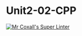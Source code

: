 # Unit2-02-CPP
[![Mr Coxall's Super Linter](https://github.com/ICS3U-C-Programming-JackT/Unit2-02-CPP/workflows/Mr%20Coxall's%20Super%20Linter/badge.svg)](https://github.com/ICS3U-C-Programming-JackT/Unit2-02-CPP/actions/)
